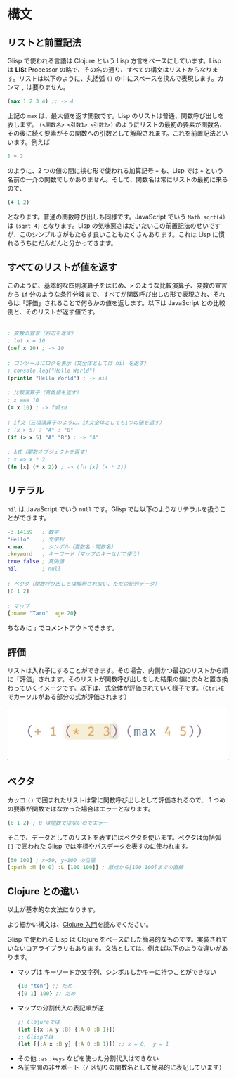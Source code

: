 # 構文

## リストと前置記法

Glisp で使われる言語は Clojure という Lisp 方言をベースにしています。Lisp は **LIS**t **P**rocessor の略で、その名の通り、すべての構文はリストからなります。リストは以下のように、丸括弧 `()` の中にスペースを挟んで表現します。カンマ `,` は要りません。

```clojure
(max 1 2 3 4) ;; -> 4
```

上記の `max` は、最大値を返す関数です。Lisp のリストは普通、関数呼び出しを表します。 `(<関数名> <引数1> <引数2>)` のようにリストの最初の要素が関数名、その後に続く要素がその関数への引数として解釈されます。これを前置記法といいます。例えば

```js
1 + 2
```

のように、2 つの値の間に挟む形で使われる加算記号 `+` も、Lisp では `+` という名前の一介の関数でしかありません。そして、関数名は常にリストの最初に来るので、

```clojure
(+ 1 2)
```

となります。普通の関数呼び出しも同様です。JavaScript でいう `Math.sqrt(4)` は `(sqrt 4)` となります。Lisp の気味悪さはだいたいこの前置記法のせいですが、このシンプルさがもたらす良いこともたくさんあります。これは Lisp に慣れるうちにだんだんと分かってきます。

## すべてのリストが値を返す

このように、基本的な四則演算子をはじめ、`>` のような比較演算子、変数の宣言から `if` 分のような条件分岐まで、すべてが関数呼び出しの形で表現され、それらは「評価」されることで何らかの値を返します。以下は JavaScript との比較例と、そのリストが返す値です。

```clojure

; 変数の宣言（右辺を返す）
; let x = 10
(def x 10) ; -> 10

; コンソールにログを表示（文全体としては nil を返す）
; console.log("Hello World")
(println "Hello World") ; -> nil

; 比較演算子（真偽値を返す）
; x === 10
(= x 10) ; -> false

; if文（三項演算子のように、if文全体としても1つの値を返す）
; (x > 5) ? "A" : "B"
(if (> x 5) "A" "B") ; -> "A"

; λ式（関数オブジェクトを返す）
; x => x * 2
(fn [x] (* x 2)) ; -> (fn [x] (x * 2))
```

## リテラル

`nil` は JavaScript でいう `null` です。Glisp では以下のようなリテラルを扱うことができます。

```clojure
-3.14159   ; 数字
"Hello"    ; 文字列
x max      ; シンボル（変数名・関数名）
:keyword   ; キーワード（マップのキーなどで使う）
true false ; 真偽値
nil        ; null

; ベクタ（関数呼び出しとは解釈されない、ただの配列データ）
[0 1 2]

; マップ
{:name "Taro" :age 20}
```

ちなみに `;` でコメントアウトできます。

## 評価

リストは入れ子にすることができます。その場合、内側かつ最初のリストから順に「評価」されます。そのリストが関数呼び出しをした結果の値に次々と置き換わっていくイメージです。以下は、式全体が評価されていく様子です。（`Ctrl+E`でカーソルがある部分の式が評価されます）

![](./_media/evaluation.gif)

## ベクタ

カッコ `()` で囲まれたリストは常に関数呼び出しとして評価されるので、 1 つめの要素が関数ではなかった場合はエラーとなります。

```clojure
(0 1 2) ; 0 は関数ではないのでエラー
```

そこで、データとしてのリストを表すにはベクタを使います。ベクタは角括弧 `[]` で囲われた Glisp では座標やパスデータを表すのに使われます。

```clojure
[50 100] ; x=50, y=100 の位置
[:path :M [0 0] :L [100 100]] ; 原点から[100 100]までの直線
```

## Clojure との違い

以上が基本的な文法になります。

より細かい構文は、[Clojure 入門](https://japan-clojurians.github.io/clojure-site-ja/guides/learn/syntax)を読んでください。

Glisp で使われる Lisp は Clojure をベースにした簡易的なものです。実装されていないコアライブラリもあります。文法としては、例えば以下のような違いがあります。

- マップは キーワードか文字列、シンボルしかキーに持つことができない
  ```clojure
  {10 "ten"} ;; だめ
  {[0 1] 100} ;; だめ
  ```
- マップの分割代入の表記順が逆
  ```clojure
  ;; Clojureでは
  (let [{x :A y :B} {:A 0 :B 1}])
  ;; Glispでは
  (let [{:A x :B y} {:A 0 :B 1}]) ;; x = 0,  y = 1
  ```
- その他 `:as` `:keys` などを使った分割代入はできない
- 名前空間の非サポート（`/` 区切りの関数名として簡易的に表記しています）
